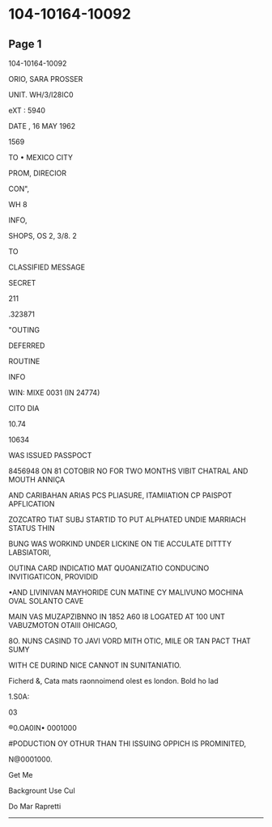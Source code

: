 # 104-10164-10092

## Page 1

104-10164-10092

ORIO, SARA PROSSER

UNIT. WH/3/I28IC0

eXT : 5940

DATE , 16 MAY 1962

1569

TO • MEXICO CITY

PROM, DIRECIOR

CON",

WH 8

INFO,

SHOPS, OS 2, 3/8. 2

TO

CLASSIFIED MESSAGE

SECRET

211

.323871

"OUTING

DEFERRED

ROUTINE

INFO

WIN: MIXE 0031 (IN 24774)

CITO DIA

10.74

10634

WAS ISSUED PASSPOCT

8456948 ON 81 COTOBIR NO FOR TWO MONTHS VIBIT CHATRAL AND MOUTH ANNIÇA

AND CARIBAHAN ARIAS PCS PLIASURE, ITAMIIATION CP PAISPOT APFLICATION

ZOZCATRO TIAT SUBJ STARTID TO PUT ALPHATED UNDIE MARRIACH STATUS THIN

BUNG WAS WORKIND UNDER LICKINE ON TIE ACCULATE DITTTY LABSIATORI,

OUTINA CARD INDICATIO MAT QUOANIZATIO CONDUCINO INVITIGATICON, PROVIDID

•AND LIVINIVAN MAYHORIDE CUN MATINE CY MALIVUNO MOCHINA OVAL SOLANTO CAVE

MAIN VAS MUZAPZIBNNO IN 1852 A60 I8 LOGATED AT 100 UNT VABUZMOTON OTAIII OHICAGO,

8O. NUNS CASIND TO JAVI VORD MITH OTIC, MILE OR TAN PACT THAT SUMY

WITH CE DURIND NICE CANNOT IN SUNITANIATIO.

Ficherd &, Cata mats raonnoimend olest es london. Bold ho lad

1.S0A:

03

®0.OA0IN• 0001000

#PODUCTION OY OTHUR THAN THI ISSUING OPPICH IS PROMINITED,

N@0001000.

Get Me

Backgrount Use Cul

Do Mar Rapretti

---

